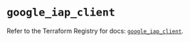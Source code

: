 # `google_iap_client`

Refer to the Terraform Registry for docs: [`google_iap_client`](https://registry.terraform.io/providers/hashicorp/google-beta/6.41.0/docs/resources/google_iap_client).
